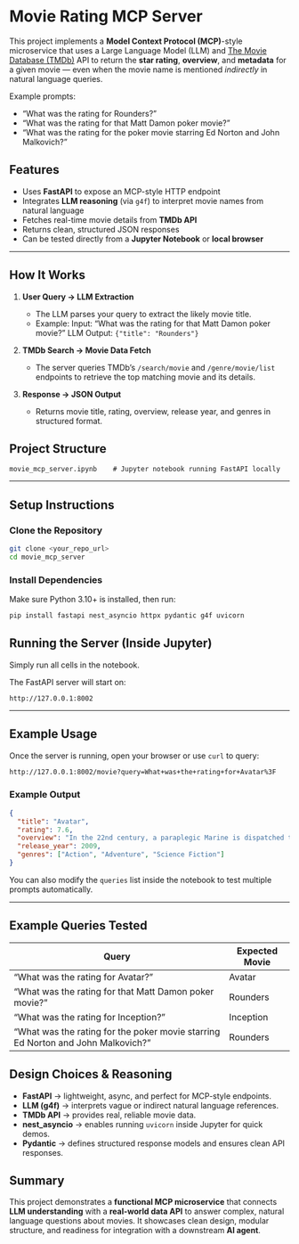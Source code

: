 
#  Movie Rating MCP Server

This project implements a **Model Context Protocol (MCP)**-style microservice that uses a Large Language Model (LLM) and [The Movie Database (TMDb)](https://www.themoviedb.org/) API to return the **star rating**, **overview**, and **metadata** for a given movie — even when the movie name is mentioned *indirectly* in natural language queries.

Example prompts:

* “What was the rating for Rounders?”
* “What was the rating for that Matt Damon poker movie?”
* “What was the rating for the poker movie starring Ed Norton and John Malkovich?”



##  Features

- Uses **FastAPI** to expose an MCP-style HTTP endpoint
- Integrates **LLM reasoning** (via `g4f`) to interpret movie names from natural language
- Fetches real-time movie details from **TMDb API**
- Returns clean, structured JSON responses
- Can be tested directly from a **Jupyter Notebook** or **local browser**

---

##  How It Works

1. **User Query → LLM Extraction**

   * The LLM parses your query to extract the likely movie title.
   * Example:
     Input: “What was the rating for that Matt Damon poker movie?”
     LLM Output: `{"title": "Rounders"}`

2. **TMDb Search → Movie Data Fetch**

   * The server queries TMDb’s `/search/movie` and `/genre/movie/list` endpoints to retrieve the top matching movie and its details.

3. **Response → JSON Output**

   * Returns movie title, rating, overview, release year, and genres in structured format.



##  Project Structure

```
movie_mcp_server.ipynb    # Jupyter notebook running FastAPI locally
```

---

##  Setup Instructions

###  Clone the Repository

```bash
git clone <your_repo_url>
cd movie_mcp_server
```

###  Install Dependencies

Make sure Python 3.10+ is installed, then run:

```bash
pip install fastapi nest_asyncio httpx pydantic g4f uvicorn
```



##  Running the Server (Inside Jupyter)

Simply run all cells in the notebook.

The FastAPI server will start on:

```
http://127.0.0.1:8002
```

---

##  Example Usage

Once the server is running, open your browser or use `curl` to query:

```bash
http://127.0.0.1:8002/movie?query=What+was+the+rating+for+Avatar%3F
```

### Example Output

```json
{
  "title": "Avatar",
  "rating": 7.6,
  "overview": "In the 22nd century, a paraplegic Marine is dispatched to the moon Pandora...",
  "release_year": 2009,
  "genres": ["Action", "Adventure", "Science Fiction"]
}
```

You can also modify the `queries` list inside the notebook to test multiple prompts automatically.

---

##  Example Queries Tested

| Query                                                                            | Expected Movie |
| -------------------------------------------------------------------------------- | -------------- |
| “What was the rating for Avatar?”                                                | Avatar         |
| “What was the rating for that Matt Damon poker movie?”                           | Rounders       |
| “What was the rating for Inception?”                                             | Inception      |
| “What was the rating for the poker movie starring Ed Norton and John Malkovich?” | Rounders       |



##  Design Choices & Reasoning

* **FastAPI** → lightweight, async, and perfect for MCP-style endpoints.
* **LLM (g4f)** → interprets vague or indirect natural language references.
* **TMDb API** → provides real, reliable movie data.
* **nest_asyncio** → enables running `uvicorn` inside Jupyter for quick demos.
* **Pydantic** → defines structured response models and ensures clean API responses.




##  Summary

This project demonstrates a **functional MCP microservice** that connects **LLM understanding** with a **real-world data API** to answer complex, natural language questions about movies.
It showcases clean design, modular structure, and readiness for integration with a downstream **AI agent**.


